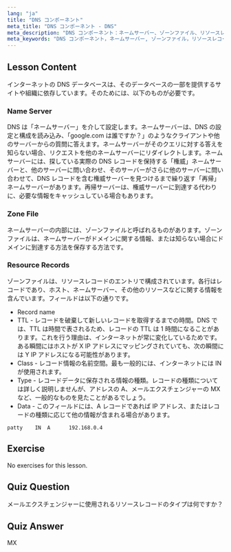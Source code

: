 ```yaml
---
lang: "ja"
title: "DNS コンポーネント"
meta_title: "DNS コンポーネント - DNS"
meta_description: "DNS コンポーネント：ネームサーバー、ゾーンファイル、リソースレコードについて学びます。DNS がどのように機能するかを初心者向けに理解します。Linux ネットワーキングの旅を始めましょう！"
meta_keywords: "DNS コンポーネント，ネームサーバー, ゾーンファイル，リソースレコード，DNS チュートリアル，Linux ネットワーキング，初心者ガイド"
---
```


## Lesson Content

インターネットの DNS データベースは、そのデータベースの一部を提供するサイトや組織に依存しています。そのためには、以下のものが必要です。

### Name Server

DNS は「ネームサーバー」を介して設定します。ネームサーバーは、DNS の設定と構成を読み込み、「google.com は誰ですか？」のようなクライアントや他のサーバーからの質問に答えます。ネームサーバーがそのクエリに対する答えを知らない場合、リクエストを他のネームサーバーにリダイレクトします。ネームサーバーには、探している実際の DNS レコードを保持する「権威」ネームサーバーと、他のサーバーに問い合わせ、そのサーバーがさらに他のサーバーに問い合わせて、DNS レコードを含む権威サーバーを見つけるまで繰り返す「再帰」ネームサーバーがあります。再帰サーバーは、権威サーバーに到達する代わりに、必要な情報をキャッシュしている場合もあります。

### Zone File

ネームサーバーの内部には、ゾーンファイルと呼ばれるものがあります。ゾーンファイルは、ネームサーバーがドメインに関する情報、または知らない場合にドメインに到達する方法を保存する方法です。

### Resource Records

ゾーンファイルは、リソースレコードのエントリで構成されています。各行はレコードであり、ホスト、ネームサーバー、その他のリソースなどに関する情報を含んでいます。フィールドは以下の通りです。

- Record name
- TTL - レコードを破棄して新しいレコードを取得するまでの時間。DNS では、TTL は時間で表されるため、レコードの TTL は 1 時間になることがあります。これを行う理由は、インターネットが常に変化しているためです。ある瞬間にはホストが X IP アドレスにマッピングされていても、次の瞬間には Y IP アドレスになる可能性があります。
- Class - レコード情報の名前空間。最も一般的には、インターネットには IN が使用されます。
- Type - レコードデータに保存される情報の種類。レコードの種類については詳しく説明しませんが、アドレスの A、メールエクスチェンジャーの MX など、一般的なものを見たことがあるでしょう。
- Data - このフィールドには、A レコードであれば IP アドレス、またはレコードの種類に応じて他の情報が含まれる場合があります。

```plaintext
patty    IN  A      192.168.0.4
```

## Exercise

No exercises for this lesson.

## Quiz Question

メールエクスチェンジャーに使用されるリソースレコードのタイプは何ですか？

## Quiz Answer

MX
